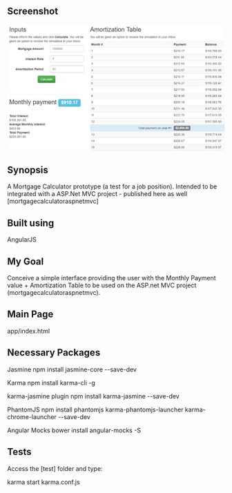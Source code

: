 ## Screenshot
![alt text](screenshot.png "MyBestHelper Challenge")

## Synopsis

A Mortgage Calculator prototype (a test for a job position).
Intended to be integrated with a ASP.Net MVC project - published here as well [mortgagecalculatoraspnetmvc]

## Built using

AngularJS

## My Goal

Conceive a simple interface providing the user with the Monthly Payment value + Amortization Table to be used on the ASP.net MVC project (mortgagecalculatoraspnetmvc).

## Main Page

app/index.html

## Necessary Packages

Jasmine
	npm install jasmine-core --save-dev

Karma
	npm install karma-cli -g

karma-jasmine plugin
	npm install karma-jasmine --save-dev

PhantomJS
	npm install phantomjs karma-phantomjs-launcher karma-chrome-launcher --save-dev

Angular Mocks
	bower install angular-mocks -S

## Tests

Access the [test] folder and type:

karma start karma.conf.js